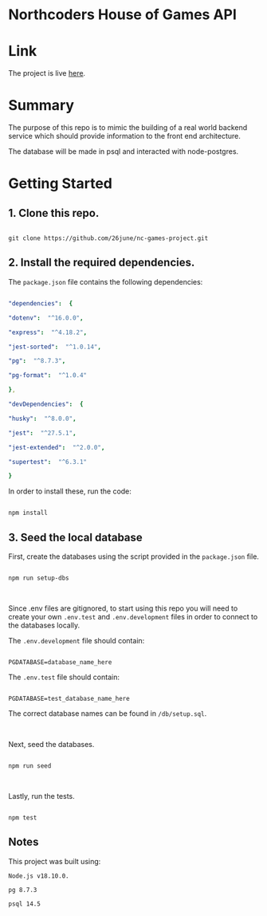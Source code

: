 # Northcoders House of Games API

# Link

The project is live [here](https://strange-lime-buffalo.cyclic.app/).

# Summary

The purpose of this repo is to mimic the building of a real world backend service which should provide information to the front end architecture.

The database will be made in psql and interacted with node-postgres.

# Getting Started

## 1. Clone this repo.

```

git clone https://github.com/26june/nc-games-project.git

```

## 2. Install the required dependencies.

The `package.json` file contains the following dependencies:

```yaml

"dependencies":  {

"dotenv":  "^16.0.0",

"express":  "^4.18.2",

"jest-sorted":  "^1.0.14",

"pg":  "^8.7.3",

"pg-format":  "^1.0.4"

},

"devDependencies":  {

"husky":  "^8.0.0",

"jest":  "^27.5.1",

"jest-extended":  "^2.0.0",

"supertest":  "^6.3.1"

}

```

In order to install these, run the code:

```

npm install

```

## 3. Seed the local database

First, create the databases using the script provided in the `package.json` file.

```

npm run setup-dbs

```

<br>

Since .env files are gitignored, to start using this repo you will need to create your own `.env.test` and `.env.development` files in order to connect to the databases locally.

The `.env.development` file should contain:

```

PGDATABASE=database_name_here

```

The `.env.test` file should contain:

```

PGDATABASE=test_database_name_here

```

The correct database names can be found in `/db/setup.sql`.

<br>

Next, seed the databases.

```

npm run seed

```

<br>

Lastly, run the tests.

```

npm test

```

## Notes

This project was built using:

`Node.js v18.10.0.`

`pg 8.7.3`

`psql 14.5`
